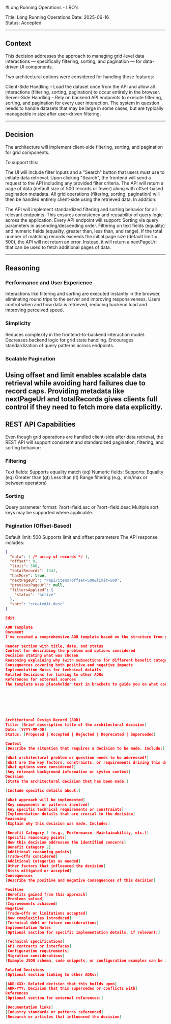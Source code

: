#Long Running Operations - LRO's

Title: Long Running Operations
Date: 2025-06-16  
Status: Accepted  

---

## Context

This decision addresses the approach to managing grid-level data interactions — specifically filtering, sorting, and pagination — for data-driven UI components.

Two architectural options were considered for handling these features:

Client-Side Handling – Load the dataset once from the API and allow all interactions (filtering, sorting, pagination) to occur entirely in the browser.
Server-Side Handling – Rely on backend API endpoints to execute filtering, sorting, and pagination for every user interaction.
The system in question needs to handle datasets that may be large in some cases, but are typically manageable in size after user-driven filtering.

---

## Decision

The architecture will implement client-side filtering, sorting, and pagination for grid components.

To support this:

The UI will include filter inputs and a "Search" button that users must use to initiate data retrieval.
Upon clicking "Search", the frontend will send a request to the API including any provided filter criteria.
The API will return a page of data (default size of 500 records or fewer) along with offset-based pagination metadata.
All grid operations (filtering, sorting, pagination) will then be handled entirely client-side using the retrieved data.
In addition:

The API will implement standardized filtering and sorting behavior for all relevant endpoints. This ensures consistency and reusability of query logic across the application.
Every API endpoint will support:
Sorting via query parameters in ascending/descending order.
Filtering on text fields (equality) and numeric fields (equality, greater than, less than, and range).
If the total number of matching records exceeds the initial page size (default limit = 500), the API will not return an error. Instead, it will return a nextPageUrl that can be used to fetch additional pages of data.

---

## Reasoning

### Performance and User Experience

Interactions like filtering and sorting are executed instantly in the browser, eliminating round trips to the server and improving responsiveness.
Users control when and how data is retrieved, reducing backend load and improving perceived speed.
### Simplicity

Reduces complexity in the frontend-to-backend interaction model.
Decreases backend logic for grid state handling.
Encourages standardization of query patterns across endpoints.
### Scalable Pagination

Using offset and limit enables scalable data retrieval while avoiding hard failures due to record caps.
Providing metadata like nextPageUrl and totalRecords gives clients full control if they need to fetch more data explicitly.
---

## REST API Capabilities

Even though grid operations are handled client-side after data retrieval, the REST API will support consistent and standardized pagination, filtering, and sorting behavior:

### Filtering

Text fields: Supports equality match (eq)
Numeric fields: Supports:
Equality (eq)
Greater than (gt)
Less than (lt)
Range filtering (e.g., min/max or between operators)
### Sorting

Query parameter format: ?sort=field.asc or ?sort=field.desc
Multiple sort keys may be supported where applicable.
### Pagination (Offset-Based)

Default limit: 500
Supports limit and offset parameters
The API response includes:
```json
{
  "data": [ /* array of records */ ],
  "offset": 0,
  "limit": 500,
  "totalRecords": 1342,
  "hasMore": true,
  "nextPageUrl": "/api/items?offset=500&limit=500",
  "previousPageUrl": null,
  "filtersApplied": {
    "status": "active"
  },
  "sort": "createdAt.desc"
}

Edit

ADR Template
Document 
I've created a comprehensive ADR template based on the structure from your example. The template includes all the key sections and provides guidance on what to include in each part:

Header section with title, date, and status
Context for describing the problem and options considered
Decision stating what was chosen
Reasoning explaining why (with subsections for different benefit categories)
Consequences covering both positive and negative impacts
Implementation Notes for technical details
Related Decisions for linking to other ADRs
References for external sources
The template uses placeholder text in brackets to guide you on what content to include in each section. You can customize it further based on your team's specific needs or standards.







Architectural Design Record (ADR)
Title: [Brief descriptive title of the architectural decision]
Date: [YYYY-MM-DD]
Status: [Proposed | Accepted | Rejected | Deprecated | Superseded]

Context
[Describe the situation that requires a decision to be made. Include:]

[What architectural problem or question needs to be addressed?]
[What are the key factors, constraints, or requirements driving this decision?]
[What options were considered?]
[Any relevant background information or system context]
Decision
[State the architectural decision that has been made.]

[Include specific details about:]

[What approach will be implemented]
[Key components or patterns involved]
[Any specific technical requirements or constraints]
[Implementation details that are crucial to the decision]
Reasoning
[Explain why this decision was made. Include:]

[Benefit Category 1 (e.g., Performance, Maintainability, etc.)]
[Specific reasoning points]
[How this decision addresses the identified concerns]
[Benefit Category 2]
[Additional reasoning points]
[Trade-offs considered]
[Additional Categories as needed]
[Other factors that influenced the decision]
[Risks mitigated or accepted]
Consequences
[Describe the positive and negative consequences of this decision]

Positive
[Benefits gained from this approach]
[Problems solved]
[Improvements achieved]
Negative
[Trade-offs or limitations accepted]
[New complexities introduced]
[Technical debt or future considerations]
Implementation Notes
[Optional section for specific implementation details, if relevant:]

[Technical specifications]
[API contracts or interfaces]
[Configuration requirements]
[Migration considerations]
[Example JSON schema, code snippets, or configuration examples can be included here]

Related Decisions
[Optional section linking to other ADRs:]

[ADR-XXX: Related decision that this builds upon]
[ADR-YYY: Decision that this supersedes or conflicts with]
References
[Optional section for external references:]

[Documentation links]
[Industry standards or patterns referenced]
[Research or articles that influenced the decision]
